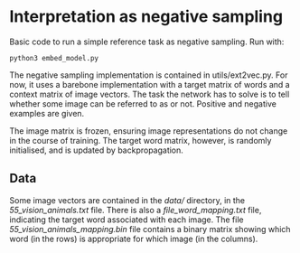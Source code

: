 # Interpretation as negative sampling

Basic code to run a simple reference task as negative sampling. Run with:

    python3 embed_model.py


The negative sampling implementation is contained in utils/ext2vec.py. For now, it uses a barebone implementation with a target matrix of words and a context matrix of image vectors. The task the network has to solve is to tell whether some image can be referred to as <word> or not. Positive and negative examples are given. 

The image matrix is frozen, ensuring image representations do not change in the course of training. The target word matrix, however, is randomly initialised, and is updated by backpropagation.

## Data

Some image vectors are contained in the *data/* directory, in the *55_vision_animals.txt* file. There is also a *file_word_mapping.txt* file, indicating the target word associated with each image. The file *55_vision_animals_mapping.bin* file contains a binary matrix showing which word (in the rows) is appropriate for which image (in the columns).


